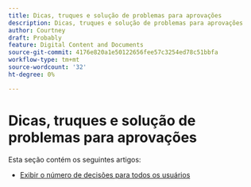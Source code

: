 ```yaml
---
title: Dicas, truques e solução de problemas para aprovações
description: Dicas, truques e solução de problemas para aprovações
author: Courtney
draft: Probably
feature: Digital Content and Documents
source-git-commit: 4176e820a1e50122656fee57c3254ed78c51bbfa
workflow-type: tm+mt
source-wordcount: '32'
ht-degree: 0%

---
```


# Dicas, truques e solução de problemas para aprovações

Esta seção contém os seguintes artigos:

* [Exibir o número de decisões para todos os usuários](/help/quicksilver/review-and-approve-work/tips-tricks-troubleshooting-approvals/view-number-of-decisions-for-users.md)
